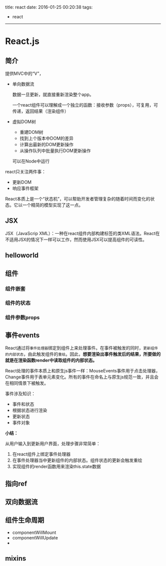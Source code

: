 title: react
date: 2016-01-25 00:20:38
tags: 
- react

----

# React.js

## 简介

提供MVC中的“V”，

* 单向数据流

	数据一旦更新，就直接重新渲染整个app。
	
	一个react组件可以理解成一个独立的函数：接收参数（props），可复用，可传递，返回结果（渲染组件）	
* 虚拟DOM树

	* 重建DOM树
	* 找到上个版本中DOM的差异
	* 计算出最新的DOM更新操作
	* 从操作队列中批量执行DOM更新操作
	
	可以在Node中运行
	
react只关注两件事：

* 更新DOM
* 响应事件框架	

React本质上是一个“状态机”，可以帮助开发者管理复杂的随着时间而变化的状态。它以一个精简的模型实现了这一点。

## JSX

JSX（JavaScrip XML）：一种在react组件内部构建标签的类XML语法。React在不适用JSX的情况下一样可以工作，然而使用JSX可以提高组件的可读性。



	
## helloworld

## 组件
### 组件嵌套			

### 组件的状态	

### 组件参数props

## 事件events

React通过将`事件处理器`绑定到组件上来处理事件。在事件被触发的同时，`更新组件的内部状态`，由此触发组件的`重绘`。因此，**想要渲染出事件触发后的结果，所要做的就是在渲染函数render中读取组件的内部状态。**

React处理的事件本质上和原生js事件一样：MouseEvents事件用于点击处理器，Change事件用于表单元素变化。所有的事件在命名上与原生js规范一致，并且会在相同情景下被触发。

事件涉及知识：

* 事件和状态
* 根据状态进行渲染
* 更新状态
* 事件对象

**小结：**

从用户输入到更新用户界面，处理步骤非常简单：

1. 在react组件上绑定事件处理器
2. 在事件处理器当中更新组件的内部状态。组件状态的更新会触发重绘
3. 实现组件的render函数用来渲染this.state数据


## 指向ref

## 双向数据流


## 组件生命周期

* componentWillMount
* componentWillUpdate
* 

## mixins


					
	
 


